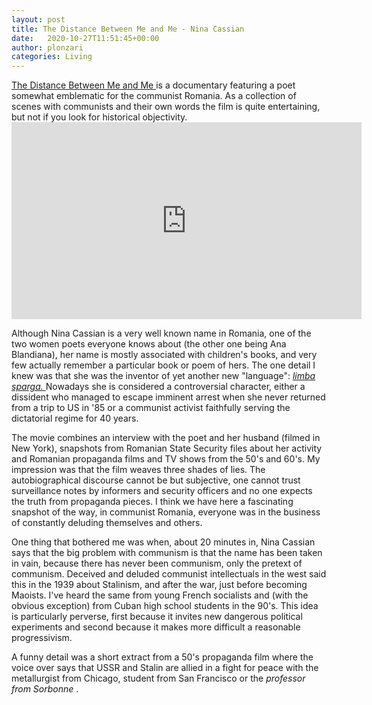 ```yaml
---
layout: post
title: The Distance Between Me and Me - Nina Cassian
date:   2020-10-27T11:51:45+00:00
author: plonzari
categories: Living
---
```



<a href="https://www.imdb.com/title/tt9662422/?ref_=nm_knf_t1"> 
The Distance Between Me and Me </a> is a documentary featuring a  poet somewhat emblematic for the communist Romania.
As a collection of scenes with communists and their own words the film is quite entertaining, but not if you look 
for historical objectivity.
<div style="text-align: center">
<iframe width="560" height="315" src="https://www.youtube.com/embed/QzYzYdWNAYg" frameborder="0" allow="accelerometer; autoplay; clipboard-write; encrypted-media; gyroscope; picture-in-picture" allowfullscreen></iframe>
</div>


Although Nina Cassian is a very well known name in Romania, one of the two women poets everyone knows about 
(the other one being Ana Blandiana), her name is mostly associated with children's books, and very few actually 
remember a particular book or poem of hers. The one detail I knew was that she was the inventor of yet another 
new "language": <a href="https://versionroumaine.wordpress.com/2016/02/10/versuri-in-limba-sparga-nina-cassian/"> 
 <em>limba sparga. </em> </a> Nowadays she is considered a controversial character, either a dissident 
 who managed to escape imminent arrest when she never returned from a trip to US in '85 or a communist activist 
 faithfully serving the dictatorial regime for 40 years.  
 
The movie combines an interview with the poet and her husband (filmed in New York), snapshots from 
Romanian State Security files about her activity and Romanian propaganda films and TV shows from the 50's and 60's.
My impression was that the film weaves three shades of lies. The autobiographical discourse cannot be but subjective, 
one cannot trust surveillance notes by informers and security officers and no one expects the truth from propaganda pieces.
I think we have here a fascinating snapshot of the way, in communist Romania, everyone was in the business of
constantly deluding themselves and others.

One thing that bothered me was when, about 20 minutes in, Nina Cassian says that the big problem with communism is that 
the name has been taken in vain, because there has never been communism, only the pretext of communism. Deceived and deluded
 communist intellectuals in the west said this in the 1939 about Stalinism, and after the war, just before becoming 
 Maoists. I've heard the same from young French socialists and (with the obvious exception) from Cuban high school 
 students in the 90's. This idea is particularly perverse, first because it invites new dangerous political experiments and second because it makes more difficult a reasonable progressivism.
 
 A funny detail was a short extract from a 50's propaganda film where the voice over says that USSR and Stalin are 
 allied in a fight for peace with the metallurgist from Chicago, student from San Francisco or the <em> professor from 
 Sorbonne </em>.
  


